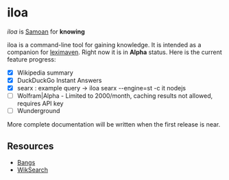 # iloa

*iloa* is [Samoan](https://en.wikipedia.org/wiki/Samoan_language) for **knowing**

iloa is a command-line tool for gaining knowledge. It is intended as a companion for [leximaven](https://github.com/drawnepicenter/leximaven). Right now it is in **Alpha** status. Here is the current feature progress:

- [x] Wikipedia summary
- [x] DuckDuckGo Instant Answers
- [x] searx : example query ->  iloa searx --engine=st -c it nodejs
- [ ] Wolfram|Alpha - Limited to 2000/month, caching results not allowed, requires API key
- [ ] Wunderground

More complete documentation will be written when the first release is near.

## Resources

- [Bangs](https://duckduckgo.com/bang)
- [WikSearch](http://www.wiksearch.com)
